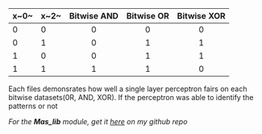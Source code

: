 
| x~0~  | x~2~  | Bitwise AND |  Bitwise OR  | Bitwise XOR  |
| ----- | ----- |:-----------:|:------------:|:------------:|
|0      |0      |0            |0             |0             |
|0      |1      |0            |1             |1             |
|1      |0      |0            |1             |1             |
|1      |1      |1            |1             |0             |



Each files demonsrates how well a single layer perceptron fairs on each bitwise datasets(0R, AND, XOR). If the perceptron was able to identify the patterns or not

_For the __Mas_lib__ module, get it [here](https://github.com/Softdude47/mas_lib.git) on my github repo_